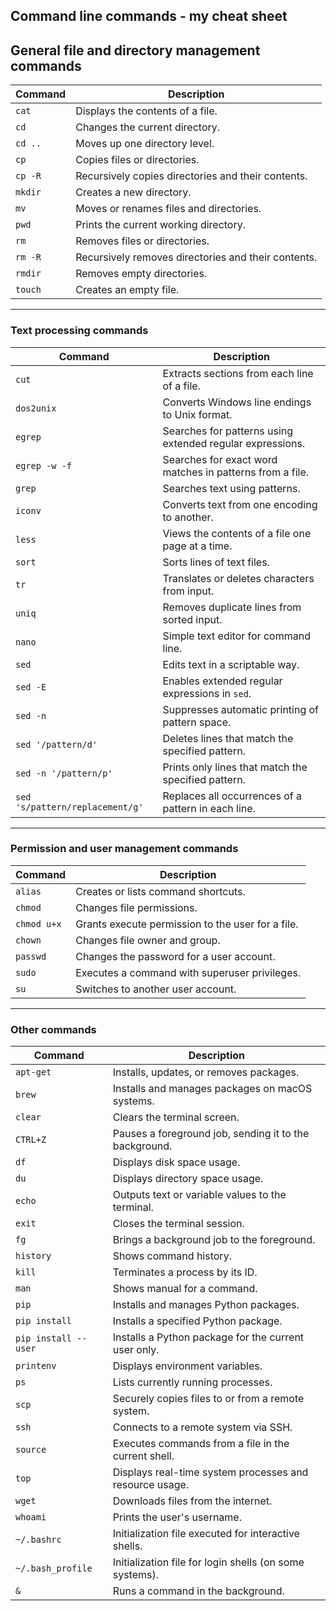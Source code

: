 ## Command line commands - my cheat sheet

## General file and directory management commands

| Command | Description |
|---------|-------------|
| `cat` | Displays the contents of a file. |
| `cd` | Changes the current directory. |
| `cd ..` | Moves up one directory level. |
| `cp` | Copies files or directories. |
| `cp -R` | Recursively copies directories and their contents.|
| `mkdir` | Creates a new directory. |
| `mv` | Moves or renames files and directories. |
| `pwd` | Prints the current working directory. |
| `rm` | Removes files or directories. |
| `rm -R` | Recursively removes directories and their contents.|
| `rmdir` | Removes empty directories. |
| `touch` | Creates an empty file. |

---

### Text processing commands

| Command | Description |
|---------|-------------|
| `cut` | Extracts sections from each line of a file. |
| `dos2unix` | Converts Windows line endings to Unix format. |
| `egrep` | Searches for patterns using extended regular expressions. |
| `egrep -w -f` | Searches for exact word matches in patterns from a file. |
| `grep` | Searches text using patterns. |
| `iconv` | Converts text from one encoding to another. |
| `less` | Views the contents of a file one page at a time. |
| `sort` | Sorts lines of text files. |
| `tr` | Translates or deletes characters from input. |
| `uniq` | Removes duplicate lines from sorted input. |
| `nano` | Simple text editor for command line. |
| `sed` | Edits text in a scriptable way. |
| `sed -E` | Enables extended regular expressions in `sed`. |
| `sed -n` | Suppresses automatic printing of pattern space. |
| `sed '/pattern/d'`| Deletes lines that match the specified pattern. |
| `sed -n '/pattern/p'`| Prints only lines that match the specified pattern. |
| `sed 's/pattern/replacement/g'`| Replaces all occurrences of a pattern in each line.|

--- 

### Permission and user management commands

| Command | Description |
|---------|-------------|
| `alias` | Creates or lists command shortcuts. |
| `chmod` | Changes file permissions. |
| `chmod u+x` | Grants execute permission to the user for a file. |
| `chown` | Changes file owner and group. |
| `passwd` | Changes the password for a user account. |
| `sudo` | Executes a command with superuser privileges. |
| `su` | Switches to another user account. |

---

### Other commands

| Command | Description |
|---------|-------------|
| `apt-get` | Installs, updates, or removes packages. |
| `brew` | Installs and manages packages on macOS systems. |
| `clear` | Clears the terminal screen. |
| `CTRL+Z` | Pauses a foreground job, sending it to the background. |
| `df` | Displays disk space usage. |
| `du` | Displays directory space usage. |
| `echo` | Outputs text or variable values to the terminal. |
| `exit` | Closes the terminal session. |
| `fg` | Brings a background job to the foreground. |
| `history` | Shows command history. |
| `kill` | Terminates a process by its ID. |
| `man` | Shows manual for a command. |
| `pip` | Installs and manages Python packages. |
| `pip install` | Installs a specified Python package. |
| `pip install --user` | Installs a Python package for the current user only. |
| `printenv` | Displays environment variables. |
| `ps` | Lists currently running processes. |
| `scp` | Securely copies files to or from a remote system. |
| `ssh` | Connects to a remote system via SSH. |
| `source` | Executes commands from a file in the current shell.|
| `top` | Displays real-time system processes and resource usage.|
| `wget` | Downloads files from the internet. |
| `whoami` | Prints the user's username. |
| `~/.bashrc` | Initialization file executed for interactive shells.|
| `~/.bash_profile` | Initialization file for login shells (on some systems). |
| `&` | Runs a command in the background. |

